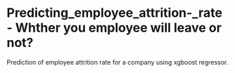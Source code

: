 # Predicting_employee_attrition-_rate - Whther you employee will leave or not?
Prediction of employee attrition rate for a company using xgboost regressor.
